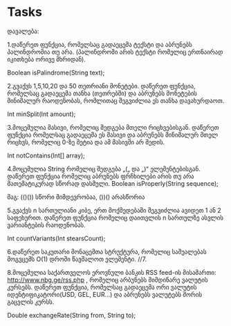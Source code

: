 # Tasks

დავალება:

1.დაწერეთ ფუნქცია, რომელსაც გადაეცემა ტექსტი  და აბრუნებს პალინდრომია თუ არა. (პალინდრომი არის ტექსტი რომელიც ერთნაირად იკითხება ორივე მხრიდან).

Boolean isPalindrome(String text);

2.გვაქვს 1,5,10,20 და 50 თეთრიანი მონეტები. დაწერეთ ფუნქცია, რომელსაც გადაეცემა თანხა (თეთრებში) და აბრუნებს მონეტების მინიმალურ რაოდენობას, რომლითაც შეგვიძლია ეს თანხა
დავახურდაოთ.

Int minSplit(Int amount);

3.მოცემულია მასივი, რომელიც შედგება მთელი რიცხვებისგან. დაწერეთ ფუნქცია რომელსაც გადაეცემა ეს მასივი და აბრუნებს მინიმალურ მთელ რიცხვს, რომელიც 0-ზე მეტია და ამ მასივში არ შედის.

Int notContains(Int[] array);

4.მოცემულია String რომელიც შედგება „(„ და „)“ ელემენტებისგან. დაწერეთ ფუნქცია რომელიც აბრუნებს ფრჩხილები არის თუ არა მათემატიკურად სწორად დასმული.
Boolean isProperly(String sequence);

მაგ: (()()) სწორი მიმდევრობაა,  ())() არასწორია

5.გვაქვს n სართულიანი კიბე, ერთ მოქმედებაში შეგვიძლია ავიდეთ 1 ან 2 საფეხურით. დაწერეთ ფუნქცია რომელიც დაითვლის n სართულზე ასვლის ვარიანტების რაოდენობას.

Int countVariants(Int stearsCount);

6.დაწერეთ საკუთარი მონაცემთა სტრუქტურა, რომელიც საშუალებას მოგვცემს O(1) დროში წავშალოთ ელემენტი.
//7.

8.მოცემულია საქართველოს ეროვნული ბანკის RSS feed-ის მისამართი: http://www.nbg.ge/rss.php , რომელიც არბუნებს მიმდინარე ვალუტის კურსებს. დაწერეთ ფუნქცია, რომელსაც გადაეცემა ორი ვალუტის იდენტიფიკატორი(USD, GEL, EUR…) და აბრუნებს ვალუტებს შორის გაცვლის კურსს.

Double exchangeRate(String from, String to);
